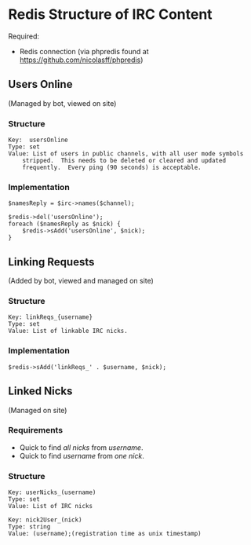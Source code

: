Redis Structure of IRC Content
==============================

Required:
* Redis connection (via phpredis found at https://github.com/nicolasff/phpredis)

Users Online
------------
(Managed by bot, viewed on site)

### Structure ###
```
Key:  usersOnline
Type: set
Value: List of users in public channels, with all user mode symbols 
    stripped.  This needs to be deleted or cleared and updated 
    frequently.  Every ping (90 seconds) is acceptable.
```

### Implementation ###
```
$namesReply = $irc->names($channel);

$redis->del('usersOnline');
foreach ($namesReply as $nick) {
	$redis->sAdd('usersOnline', $nick);
}
```

Linking Requests
----------------
(Added by bot, viewed and managed on site)

### Structure ###
```
Key: linkReqs_{username}
Type: set
Value: List of linkable IRC nicks.
```


### Implementation ###
```
$redis->sAdd('linkReqs_' . $username, $nick);
```

Linked Nicks
------------
(Managed on site)

### Requirements ###
* Quick to find *all nicks* from *username*.
* Quick to find *username* from *one nick*.


### Structure ###
```
Key: userNicks_(username)
Type: set
Value: List of IRC nicks

Key: nick2User_(nick)
Type: string
Value: (username);(registration time as unix timestamp)
```
